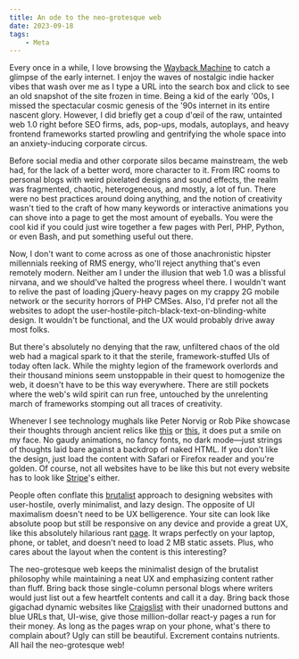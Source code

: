 ```yaml
---
title: An ode to the neo-grotesque web
date: 2023-09-18
tags:
    - Meta
---
```


Every once in a while, I love browsing the [Wayback Machine] to catch a glimpse of the early
internet. I enjoy the waves of nostalgic indie hacker vibes that wash over me as I type a
URL into the search box and click to see an old snapshot of the site frozen in time. Being a
kid of the early '00s, I missed the spectacular cosmic genesis of the '90s internet in its
entire nascent glory. However, I did briefly get a coup d'œil of the raw, untainted web 1.0
right before SEO firms, ads, pop-ups, modals, autoplays, and heavy frontend frameworks
started prowling and gentrifying the whole space into an anxiety-inducing corporate circus.

Before social media and other corporate silos became mainstream, the web had, for the lack
of a better word, more character to it. From IRC rooms to personal blogs with weird
pixelated designs and sound effects, the realm was fragmented, chaotic, heterogeneous, and
mostly, a lot of fun. There were no best practices around doing anything, and the notion of
creativity wasn't tied to the craft of how many keywords or interactive animations you can
shove into a page to get the most amount of eyeballs. You were the cool kid if you could
just wire together a few pages with Perl, PHP, Python, or even Bash, and put something
useful out there.

Now, I don't want to come across as one of those anachronistic hipster millennials reeking
of RMS energy, who'll reject anything that's even remotely modern. Neither am I under the
illusion that web 1.0 was a blissful nirvana, and we should've halted the progress wheel
there. I wouldn't want to relive the past of loading jQuery-heavy pages on my crappy 2G
mobile network or the security horrors of PHP CMSes. Also, I'd prefer not all the websites
to adopt the user-hostile-pitch-black-text-on-blinding-white design. It wouldn't be
functional, and the UX would probably drive away most folks.

But there's absolutely no denying that the raw, unfiltered chaos of the old web had a
magical spark to it that the sterile, framework-stuffed UIs of today often lack. While the
mighty legion of the framework overlords and their thousand minions seem unstoppable in
their quest to homogenize the web, it doesn't have to be this way everywhere. There are
still pockets where the web's wild spirit can run free, untouched by the unrelenting march
of frameworks stomping out all traces of creativity.

Whenever I see technology mughals like Peter Norvig or Rob Pike showcase their thoughts
through ancient relics like [this][peter norvig] or [this][rob pike], it does put a smile on
my face. No gaudy animations, no fancy fonts, no dark mode—just strings of thoughts laid
bare against a backdrop of naked HTML. If you don't like the design, just load the content
with Safari or Firefox reader and you're golden. Of course, not all websites have to be like
this but not every website has to look like [Stripe]'s either.

People often conflate this [brutalist] approach to designing websites with user-hostile,
overly minimalist, and lazy design. The opposite of UI maximalism doesn't need to be
UX belligerence. Your site can look like absolute poop but still be responsive on any device
and provide a great UX, like this absolutely hilarious rant [page]. It wraps perfectly on
your laptop, phone, or tablet, and doesn't need to load 2 MB static assets. Plus, who cares
about the layout when the content is this interesting?

The neo-grotesque web keeps the minimalist design of the brutalist philosophy while
maintaining a neat UX and emphasizing content rather than fluff. Bring back those
single-column personal blogs where writers would just list out a few heartfelt contents and
call it a day. Bring back those gigachad dynamic websites like [Craigslist] with their
unadorned buttons and blue URLs that, UI-wise, give those million-dollar react-y pages a run
for their money. As long as the pages wrap on your phone, what's there to complain about?
Ugly can still be beautiful. Excrement contains nutrients. All hail the neo-grotesque web!

[wayback machine]: http://web.archive.org/
[brutalist]: https://designlab.com/blog/examples-brutalism-in-web-design/
[peter norvig]: http://www.norvig.com/
[rob pike]: https://commandcenter.blogspot.com/
[stripe]: https://stripe.com/
[page]: https://motherfuckingwebsite.com/
[craigslist]: https://www.craigslist.org/about/sites#US
